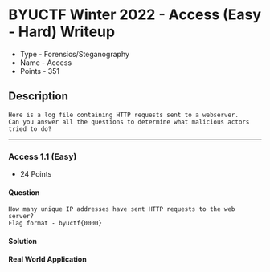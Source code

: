 # BYUCTF Winter 2022 - Access (Easy - Hard) Writeup
* Type - Forensics/Steganography
* Name - Access
* Points - 351

## Description
```
Here is a log file containing HTTP requests sent to a webserver. 
Can you answer all the questions to determine what malicious actors tried to do?
```

---

### Access 1.1 (Easy)
* 24 Points

#### Question
```
How many unique IP addresses have sent HTTP requests to the web server?
Flag format - byuctf{0000}
```

#### Solution


#### Real World Application
